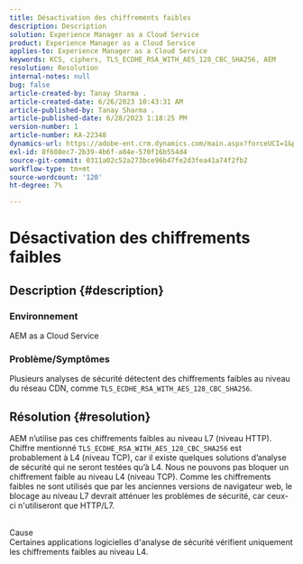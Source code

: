 ```yaml
---
title: Désactivation des chiffrements faibles
description: Description
solution: Experience Manager as a Cloud Service
product: Experience Manager as a Cloud Service
applies-to: Experience Manager as a Cloud Service
keywords: KCS, ciphers, TLS_ECDHE_RSA_WITH_AES_128_CBC_SHA256, AEM
resolution: Resolution
internal-notes: null
bug: false
article-created-by: Tanay Sharma .
article-created-date: 6/26/2023 10:43:31 AM
article-published-by: Tanay Sharma .
article-published-date: 6/28/2023 1:18:25 PM
version-number: 1
article-number: KA-22348
dynamics-url: https://adobe-ent.crm.dynamics.com/main.aspx?forceUCI=1&pagetype=entityrecord&etn=knowledgearticle&id=5e242c46-0e14-ee11-8f6e-6045bd006295
exl-id: 8f608ec7-2b39-4b6f-a84e-570f16b554d4
source-git-commit: 0311a02c52a273bce96b47fe2d3fea41a74f2fb2
workflow-type: tm+mt
source-wordcount: '120'
ht-degree: 7%

---
```


# Désactivation des chiffrements faibles

## Description {#description}


### Environnement

AEM as a Cloud Service

### Problème/Symptômes

Plusieurs analyses de sécurité détectent des chiffrements faibles au niveau du réseau CDN, comme `TLS_ECDHE_RSA_WITH_AES_128_CBC_SHA256`.


## Résolution {#resolution}


AEM n’utilise pas ces chiffrements faibles au niveau L7 (niveau HTTP). Chiffre mentionné `TLS_ECDHE_RSA_WITH_AES_128_CBC_SHA256` est probablement à L4 (niveau TCP), car il existe quelques solutions d’analyse de sécurité qui ne seront testées qu’à L4. Nous ne pouvons pas bloquer un chiffrement faible au niveau L4 (niveau TCP). Comme les chiffrements faibles ne sont utilisés que par les anciennes versions de navigateur web, le blocage au niveau L7 devrait atténuer les problèmes de sécurité, car ceux-ci n&#39;utiliseront que HTTP/L7.


<br>Cause<br>
Certaines applications logicielles d&#39;analyse de sécurité vérifient uniquement les chiffrements faibles au niveau L4.
